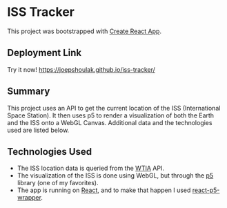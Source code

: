 # ISS Tracker

This project was bootstrapped with [Create React App](https://github.com/facebook/create-react-app).

## Deployment Link

Try it now! https://joepshoulak.github.io/iss-tracker/

## Summary

This project uses an API to get the current location of the ISS (International Space Station). It then uses p5 to render a visualization of both the Earth and the ISS onto a WebGL Canvas. Additional data and the technologies used are listed below. 

## Technologies Used

- The ISS location data is queried from the [WTIA](https://wheretheiss.at/w/developer) API. 
- The visualization of the ISS is done using WebGL, but through the [p5](https://p5js.org/) library (one of my favorites). 
- The app is running on [React](https://reactjs.org/), and to make that happen I used [react-p5-wrapper](https://www.npmjs.com/package/react-p5-wrapper).
